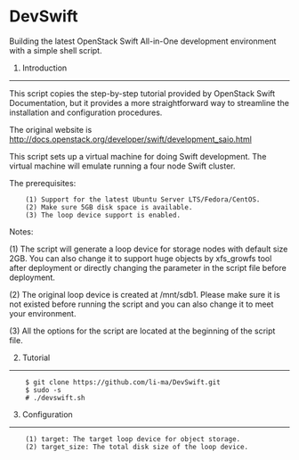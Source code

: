 DevSwift
========
Building the latest OpenStack Swift All-in-One development environment with a simple shell script.

1. Introduction
---------------
This script copies the step-by-step tutorial provided by OpenStack Swift Documentation, but it provides a more straightforward way to streamline the installation and configuration procedures.

The original website is http://docs.openstack.org/developer/swift/development_saio.html

This script sets up a virtual machine for doing Swift development. The virtual machine will emulate running a four node Swift cluster.

The prerequisites:

        (1) Support for the latest Ubuntu Server LTS/Fedora/CentOS.
        (2) Make sure 5GB disk space is available.
        (3) The loop device support is enabled.

Notes:

(1) The script will generate a loop device for storage nodes with default size 2GB. You can also change it to support huge objects by xfs_growfs tool after deployment or directly changing the parameter in the script file before deployment.

(2) The original loop device is created at /mnt/sdb1. Please make sure it is not existed before running the script and you can also change it to meet your environment.

(3) All the options for the script are located at the beginning of the script file.

2. Tutorial
---------------
        $ git clone https://github.com/li-ma/DevSwift.git
        $ sudo -s
        # ./devswift.sh

3. Configuration
----------------
        (1) target: The target loop device for object storage.
        (2) target_size: The total disk size of the loop device.

